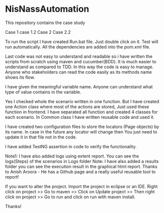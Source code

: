 # NisNassAutomation

This repository contains the case study 

Case 1
case 1.2
Case 2
Case 2.2

To run the script I have created Run.bat file. Just double click on it. Test will run automatically. All the dependencies are added into the pom.xml file.

Last code was not easy to understand and readable so i have written the scripts from scratch using maven and cucumber(BDD). It is much easier to understand as compared to TDD. In this way the code is easy to manage. Anyone who stakeholders can read the code easily as its methods name shows its flow.

I have given the meaningful variable name. Anyone can understand what type of value contains in the variable.

Yes I checked whole the scenario written in one function. But I have created one Action class where most of the actions are stored, Just used these function in frontend. I have separated all function and created 4 classes for each scenario. In Common class I have written reusable code and used it.

I have created two configuration files to store the locators (Page objects) by its name. In case in the future any locator will change then You just need to update it in that file not in the code.

I have added TestNG assertion in code to verify the functionality.

Note1: I have also added logs using extent report. You can see the logs(Steps) of the scenarios in Logs folder Note: I have also added a results folder you can see the execution result in the graphical html report. Thanks to Anish Aroora - He has a Github page and a really useful reusable tool to report!

If you want to alter the project. Import the project in eclipse or an IDE. Right click on project >> Go to maven >> Click on Update project >> Then right click on project >> Go to run and click on run with maven install.

Thanks!





